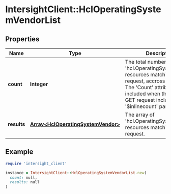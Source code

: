 # IntersightClient::HclOperatingSystemVendorList

## Properties

| Name | Type | Description | Notes |
| ---- | ---- | ----------- | ----- |
| **count** | **Integer** | The total number of &#39;hcl.OperatingSystemVendor&#39; resources matching the request, accross all pages. The &#39;Count&#39; attribute is included when the HTTP GET request includes the &#39;$inlinecount&#39; parameter. | [optional] |
| **results** | [**Array&lt;HclOperatingSystemVendor&gt;**](HclOperatingSystemVendor.md) | The array of &#39;hcl.OperatingSystemVendor&#39; resources matching the request. | [optional] |

## Example

```ruby
require 'intersight_client'

instance = IntersightClient::HclOperatingSystemVendorList.new(
  count: null,
  results: null
)
```

